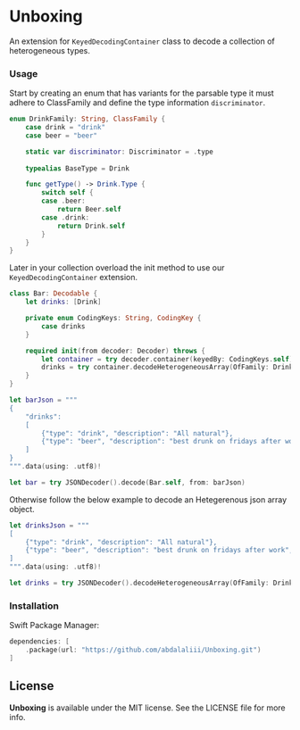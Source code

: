 # Unboxing

An extension for `KeyedDecodingContainer` class to decode a collection of heterogeneous types.

### Usage

Start by creating an enum that has variants for the parsable type it must adhere to ClassFamily and define the type information `discriminator`.

```swift
enum DrinkFamily: String, ClassFamily {
    case drink = "drink"
    case beer = "beer"

    static var discriminator: Discriminator = .type
    
    typealias BaseType = Drink

    func getType() -> Drink.Type {
        switch self {
        case .beer:
            return Beer.self
        case .drink:
            return Drink.self
        }
    }
}
```

Later in your collection overload the init method to use our `KeyedDecodingContainer` extension.

```swift
class Bar: Decodable {
    let drinks: [Drink]

    private enum CodingKeys: String, CodingKey {
        case drinks
    }

    required init(from decoder: Decoder) throws {
        let container = try decoder.container(keyedBy: CodingKeys.self)
        drinks = try container.decodeHeterogeneousArray(OfFamily: DrinkFamily.self, forKey: .drinks)
    }
}

let barJson = """
{
    "drinks":
    [
        {"type": "drink", "description": "All natural"},
        {"type": "beer", "description": "best drunk on fridays after work", "alcohol_content": "5%"}
    ]
}
""".data(using: .utf8)!

let bar = try JSONDecoder().decode(Bar.self, from: barJson)
```

Otherwise follow the below example to decode an Hetegerenous json array object.

```swift
let drinksJson = """
[
    {"type": "drink", "description": "All natural"},
    {"type": "beer", "description": "best drunk on fridays after work", "alcohol_content": "5%"}
]
""".data(using: .utf8)!

let drinks = try JSONDecoder().decodeHeterogeneousArray(OfFamily: DrinkFamily.self, from: drinksJson)
```

### Installation

Swift Package Manager:

```swift
dependencies: [
    .package(url: "https://github.com/abdalaliii/Unboxing.git")
]
```

## License

**Unboxing** is available under the MIT license. See the LICENSE file for more info.
